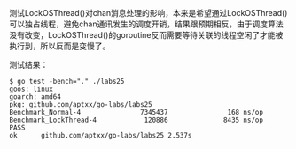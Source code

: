 测试LockOSThread()对chan消息处理的影响，本来是希望通过LockOSThread()可以独占线程，避免chan通讯发生的调度开销，结果跟预期相反，由于调度算法没有改变，LockOSThread()的goroutine反而需要等待关联的线程空闲了才能被执行到，所以反而是变慢了。

测试结果：

```
$ go test -bench="." ./labs25
goos: linux
goarch: amd64
pkg: github.com/aptxx/go-labs/labs25
Benchmark_Normal-4               7345437               168 ns/op
Benchmark_LockThread-4            120886              8435 ns/op
PASS
ok      github.com/aptxx/go-labs/labs25 2.537s
```